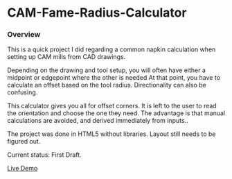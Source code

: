 # CAM-Fame-Radius-Calculator

### Overview

This is a quick project I did regarding a common napkin calculation when setting up CAM mills from CAD drawings.

Depending on the drawing and tool setup, you will often have either a midpoint or edgepoint where the other is needed
At that point, you have to calculate an offset based on the tool radius.
Directionality can also be confusing.

This calculator gives you all for offset corners.
It is left to the user to read the orientation and choose the one they need.
The advantage is that manual calculations are avoided, and derived immediately from inputs..

The project was done in HTML5 without libraries. 
Layout still needs to be figured out.

Current status: First Draft.

[Live Demo](https://jollywizard.github.io/CAM-Fame-Radius-Calculator/)
